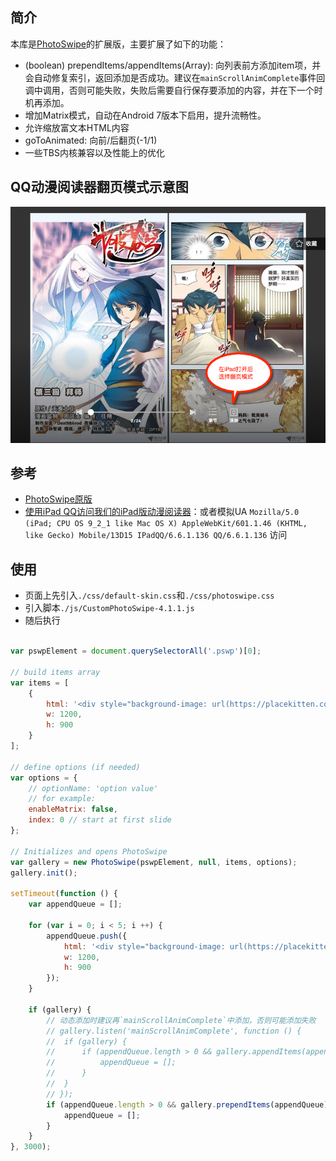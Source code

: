 ## 简介

本库是[PhotoSwipe](https://github.com/dimsemenov/PhotoSwipe)的扩展版，主要扩展了如下的功能：
* (boolean) prependItems/appendItems(Array): 向列表前方添加item项，并会自动修复索引，返回添加是否成功。建议在`mainScrollAnimComplete`事件回调中调用，否则可能失败，失败后需要自行保存要添加的内容，并在下一个时机再添加。
* 增加Matrix模式，自动在Android 7版本下启用，提升流畅性。
* 允许缩放富文本HTML内容
* goToAnimated: 向前/后翻页(-1/1)
* 一些TBS内核兼容以及性能上的优化

## QQ动漫阅读器翻页模式示意图

![](https://raw.githubusercontent.com/icese7en/CustomPhotoSwipe/master/assets/img/snapshot.png)

## 参考

* [PhotoSwipe原版](https://github.com/dimsemenov/PhotoSwipe)
* [使用iPad QQ访问我们的iPad版动漫阅读器](http://dm.vip.qq.com/club/client/ipadComic/html/large-scale/comic/reader.html?_wv=1&_secondWebView=1&fromWeb=1&direct=1&platId=110&_nav_bgclr=0x000000&_nav_txtclr=0xFFFFFF&_nav_alpha=178&_nav_shade=1&_wv_bgclr=0x333333&id=531040&sectionId=3&type=3&_pwv=15)：或者模拟UA `Mozilla/5.0 (iPad; CPU OS 9_2_1 like Mac OS X) AppleWebKit/601.1.46 (KHTML, like Gecko) Mobile/13D15 IPadQQ/6.6.1.136 QQ/6.6.1.136` 访问

## 使用

* 页面上先引入`./css/default-skin.css`和`./css/photoswipe.css`
* 引入脚本`./js/CustomPhotoSwipe-4.1.1.js`
* 随后执行

```javascript

var pswpElement = document.querySelectorAll('.pswp')[0];

// build items array
var items = [
    {
        html: '<div style="background-image: url(https://placekitten.com/1200/900)"></div>',
        w: 1200,
        h: 900
    }
];

// define options (if needed)
var options = {
    // optionName: 'option value'
    // for example:
    enableMatrix: false,
    index: 0 // start at first slide
};

// Initializes and opens PhotoSwipe
var gallery = new PhotoSwipe(pswpElement, null, items, options);
gallery.init();

setTimeout(function () {
    var appendQueue = [];

    for (var i = 0; i < 5; i ++) {
        appendQueue.push({
            html: '<div style="background-image: url(https://placekitten.com/1200/900)"></div>',
            w: 1200,
            h: 900
        });
    }

    if (gallery) {
        // 动态添加时建议再`mainScrollAnimComplete`中添加，否则可能添加失败
        // gallery.listen('mainScrollAnimComplete', function () {
        // 	if (gallery) {
        // 		if (appendQueue.length > 0 && gallery.appendItems(appendQueue)) {
        // 			appendQueue = [];
        // 		}
        // 	}
        // });
        if (appendQueue.length > 0 && gallery.prependItems(appendQueue)) {
            appendQueue = [];
        }
    }
}, 3000);

```
